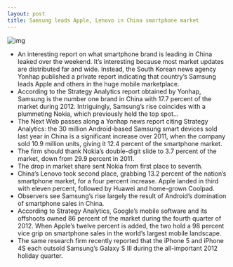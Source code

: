 ```yaml
---
layout: post
title: Samsung leads Apple, Lenovo in China smartphone market
---
```

![img](http://media.idownloadblog.com/wp-content/uploads/2011/07/iphone4_china.jpeg)
* An interesting report on what smartphone brand is leading in China leaked over the weekend. It’s interesting because most market updates are distributed far and wide. Instead, the South Korean news agency Yonhap published a private report indicating that country’s Samsung leads Apple and others in the huge mobile marketplace.
* According to the Strategy Analytics report obtained by Yonhap, Samsung is the number one brand in China with 17.7 percent of the market during 2012. Intriguingly, Samsung’s rise coincides with a plummeting Nokia, which previously held the top spot…
* The Next Web passes along a Yonhap news report citing Strategy Analytics: the 30 million Android-based Samsung smart devices sold last year in China is a significant increase over 2011, when the company sold 10.9 million units, giving it 12.4 percent of the smartphone market.
* The firm should thank Nokia’s double-digit slide to 3.7 percent of the market, down from 29.9 percent in 2011.
* The drop in market share sent Nokia from first place to seventh.
* China’s Lenovo took second place, grabbing 13.2 percent of the nation’s smartphone market, for a four percent increase. Apple landed in third with eleven percent, followed by Huawei and home-grown Coolpad.
* Observers see Samsung’s rise largely the result of Android’s domination of smartphone sales in China.
* According to Strategy Analytics, Google’s mobile software and its offshoots owned 86 percent of the market during the fourth quarter of 2012. When Apple’s twelve percent is added, the two hold a 98 percent vice grip on smartphone sales in the world’s largest mobile landscape.
* The same research firm recently reported that the iPhone 5 and iPhone 4S each outsold Samsung’s Galaxy S III during the all-important 2012 holiday quarter.

